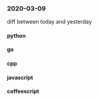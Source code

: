 ### 2020-03-09
diff between today and yesterday

#### python

#### go

#### cpp

#### javascript

#### coffeescript
